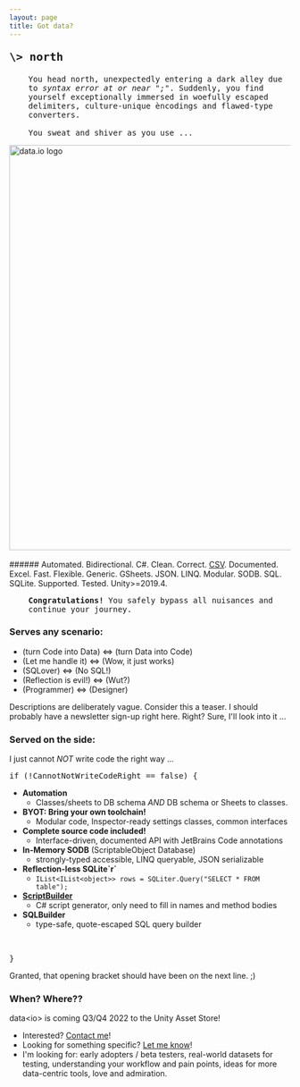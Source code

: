 ```yaml
---
layout: page
title: Got data?
---
```

<p style="font-family:Consolas, Monaco, 'Andale Mono', monospace; font-size:20px"><strong>\> north</strong></p>
<p style="font-family:Consolas, Monaco, 'Andale Mono', monospace; font-size:14px; padding-left:34px">You head north, unexpectedly entering a dark alley due to <i>syntax error at or near ";"</i>. Suddenly, you find yourself exceptionally immersed in woefully escaped delimiters, culture-unique èncodings and flawed-type converters.<br/>
<br/>
You sweat and shiver as you use ...</p>
<!--- <p style="font-family:Consolas, Monaco, 'Andale Mono', monospace; font-size:20px"><strong>\> use</strong></p><br/> --->
<a href="https://sitterheim.github.io/data.io-home/docs/">
<img src="/data.io-home/assets/data.io-banner-transparent-cropped.png" alt="data.io logo" width="725"/>
</a><br/><br/>
###### Automated. Bidirectional. C#. Clean. Correct. <a target="_blank" href="docs/api/Data.IO.CSV.Reader.CSVReader.html">CSV</a>. Documented. Excel. Fast. Flexible. Generic. GSheets. JSON. LINQ. Modular. SODB. SQL. SQLite. Supported. Tested. Unity>=2019.4.
<p style="font-family:Consolas, Monaco, 'Andale Mono', monospace; font-size:14px; padding-left:34px"><b>Congratulations!</b> You safely bypass all nuisances and continue your journey.</p>

### Serves any scenario: 
- (turn Code into Data) <=> (turn Data into Code)
- (Let me handle it) <=> (Wow, it just works)
- (SQLover) <=> (No SQL!)
- (Reflection is evil!) <=> (Wut?)
- (Programmer) <=> (Designer)

Descriptions are deliberately vague. Consider this a teaser. I should probably have a newsletter sign-up right here. Right? Sure, I'll look into it ...

### Served on the side:
I just cannot _NOT_ write code the right way ...
<pre>if (!CannotNotWriteCodeRight == false) {</pre>
  - **Automation**
    - Classes/sheets to DB schema *AND* DB schema or Sheets to classes.
  - **BYOT: Bring your own toolchain!**
    - Modular code, Inspector-ready settings classes, common interfaces
  - **Complete source code included!**
    - Interface-driven, documented API with JetBrains Code annotations
  - **In-Memory SODB** (ScriptableObject Database)
    - strongly-typed accessible, LINQ queryable, JSON serializable
  - **Reflection-less SQLite`r´**
    - `IList<IList<object>> rows = SQLiter.Query("SELECT * FROM table");`
  - **<a target="_blank" href="docs/api/Data.IO.Script.Builder.ScriptBuilder.html">ScriptBuilder</a>**
    - C# script generator, only need to fill in names and method bodies
  - **SQLBuilder**
    - type-safe, quote-escaped SQL query builder
<br/>
<pre>}</pre>
Granted, that opening bracket should have been on the next line. ;)

### When? Where??
data&lt;io&gt; is coming Q3/Q4 2022 to the Unity Asset Store!

- Interested? <a href="mailto:fremdspielen@gmail.com">Contact me</a>!
- Looking for something specific? <a href="mailto:fremdspielen@gmail.com">Let me know</a>!
- I'm looking for: early adopters / beta testers, real-world datasets for testing, understanding your workflow and pain points, ideas for more data-centric tools, love and admiration.
